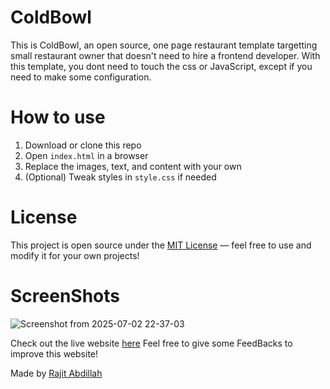 # ColdBowl
This is ColdBowl, an open source, one page restaurant template targetting small restaurant owner that doesn't need to hire a frontend developer.
With this template, you dont need to touch the css or JavaScript, except if you need to make some configuration.

# How to use
1. Download or clone this repo
2. Open `index.html` in a browser
3. Replace the images, text, and content with your own
4. (Optional) Tweak styles in `style.css` if needed

# License
This project is open source under the [MIT License](https://opensource.org/licenses/MIT) — feel free to use and modify it for your own projects!

# ScreenShots
![Screenshot from 2025-07-02 22-37-03](https://github.com/user-attachments/assets/d562b367-576d-4124-a75c-160cee600fff)

Check out the live website [here](https://rajit-abdillah.github.io/ColdBowl/)
Feel free to give some FeedBacks to improve this website!

Made by [Rajit Abdillah](https://github.com/Rajit-abdillah)
